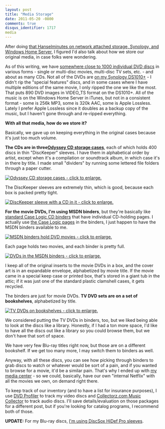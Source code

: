 ```yaml
---
layout: post
title: "Media Storage"
date: 2011-05-20 -0800
comments: true
disqus_identifier: 1717
media
---
```

After doing [that Hanselminutes on network attached storage, Synology,
and Windows Home
Server](/archive/2011/05/06/hanselminutes-265-synology-network-attached-storage-and-windows-home-server.aspx),
I figured I'd also talk about how we store our original media, in case
folks were wondering.

As of this writing, we have [somewhere close to 1000 individual DVD
discs](http://www.invelos.com/dvdcollection.aspx/tillig) in various
forms - single or multi-disc movies, multi-disc TV sets, etc. - and
about as many CDs. Not all of the DVDs are [on my Synology
DS1010+](/archive/2010/05/20/moving-to-a-synology-ds1010.aspx) - I
didn't rip the "special features" discs, and in some cases where I have
multiple editions of the same movie, I only ripped the one we like the
most. That puts 890 DVD images in VIDEO\_TS format on the DS1010+. All
of the music is on the Windows Home Server in iTunes, but not in a
consistent format - some is 256k MP3, some is 320k AAC, some is Apple
Lossless. Lately I prefer Apple Lossless since it doubles as a backup
copy of the music, but I haven't gone through and re-ripped everything.

**With all that media, how do we store it?**

Basically, we gave up on keeping everything in the original cases
because it's just too much volume.

**The CDs are in three**[**Odyssey CD storage
cases**](http://www.sleevetown.com/cd-storage.shtml), each of which
holds 400 discs in thin "DiscKeeper" sleeves. I have them in
alphabetical order by artist, except when it's a compilation or
soundtrack album, in which case it's in there by title. I made small
"dividers" by running some lettered file folders through a paper cutter.

[![Odyssey CD storage cases - click to
enlarge.](http://lh3.googleusercontent.com/_P1NCAbHEm2Q/TdXEOrsfnoI/AAAAAAAACK0/sBi2aJpui7c/s400/2011-05-19-17-55-05-956.jpg)](http://picasaweb.google.com/lh/photo/kXkA57Mf_mAvYTs_il9eeQ?feat=embedwebsite)

The DiscKeeper sleeves are extremely thin, which is good, because each
box is packed pretty tight.

[![DiscKeeper sleeve with a CD in it - click to
enlarge.](http://lh6.googleusercontent.com/_P1NCAbHEm2Q/TdXEPGFEPaI/AAAAAAAACK4/4SPHxa4tBMs/s400/2011-05-19-17-58-27-617.jpg)](http://picasaweb.google.com/lh/photo/07v8HgAH_2GJEBgJd73B4g?feat=embedwebsite)

**For the movie DVDs, I'm using MSDN binders**, but they're basically
like [standard Case Logic CD
binders](http://www.amazon.com/dp/B004C52I2M?tag=mhsvortex) that have
individual CD-holding pages. I actually use [the Case Logic
pages](http://www.amazon.com/dp/B00008KA66?tag=mhsvortex) in the
binders, I just happen to have the MSDN binders available to me.

[![MSDN binders hold DVD movies - click to
enlarge.](http://lh6.googleusercontent.com/_P1NCAbHEm2Q/TdXEPfSb-HI/AAAAAAAACK8/12eHCKDkg_A/s400/2011-05-19-18-05-59-602.jpg)](http://picasaweb.google.com/lh/photo/uJkERVzN699TFJ-S5M0FGg?feat=embedwebsite)

Each page holds two movies, and each binder is pretty full.

[![DVDs in the MSDN binders - click to
enlarge.](http://lh6.googleusercontent.com/_P1NCAbHEm2Q/TdXEPnKGAcI/AAAAAAAACLA/ZXR4Dmn3fJ8/s400/2011-05-19-18-07-16-594.jpg)](http://picasaweb.google.com/lh/photo/GvjaOJ2kjY5j4Uif1roiug?feat=embedwebsite)

I keep all of the original inserts to the movie DVDs in a box, and the
cover art is in an expandable envelope, alphabetized by movie title. If
the movie came in a special keep case or printed box, that's stored in a
giant tub in the attic; if it was just one of the standard plastic
clamshell cases, it gets recycled.

The binders are just for movie DVDs. **TV DVD sets are on a set of
bookshelves**, alphabetized by title.

[![TV DVDs on bookshelves - click to
enlarge.](http://lh6.googleusercontent.com/_P1NCAbHEm2Q/TdXEPxIdICI/AAAAAAAACLE/tE1ZsLyHuwI/s400/2011-05-19-18-10-24-510.jpg)](http://picasaweb.google.com/lh/photo/MYC50QdKc5HVw4z6ltlTRg?feat=embedwebsite)

We considered putting the TV DVDs in binders, too, but we liked being
able to look at the discs like a library. Honestly, if I had a ton more
space, I'd like to have all the discs out like a library so you could
browse them, but we don't have that sort of space.

We have very few Blu-ray titles right now, but those are on a different
bookshelf. If we get too many more, I may switch them to binders as
well.

Anyway, with all these discs, you can see how picking through binders to
grab discs to watch or whatever would be sort of a pain, and if you
wanted to browse for a movie, it'd be a similar pain. That's why I ended
up with [my media
center](/archive/2008/09/30/overview-of-my-media-center-solution.aspx) -
so we could, basically, have our own "internal Netflix" with all the
movies we own, on demand right there.

To keep track of our inventory (and to have a list for insurance
purposes), I use [DVD Profiler](http://www.invelos.com/) to track my
video discs and [Collectorz.com Music
Collector](http://www.collectorz.com/music/) to track audio discs. I'll
save details/evaluation on those packages for a different post, but if
you're looking for catalog programs, I recommend both of those.

**UPDATE:** For my Blu-ray discs, [I'm using DiscSox HiDef Pro
sleeves](/archive/2011/08/30/discsox-blu-ray-storage.aspx).

